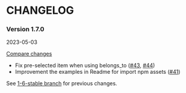 # CHANGELOG

### Version 1.7.0

2023-05-03

[Compare changes](https://github.com/codevise/activeadmin-searchable_select/compare/1-6-stable...v1.7.0)

- Fix pre-selected item when using belongs_to
  ([#43](https://github.com/codevise/activeadmin-searchable_select/pull/43),
   [#44](https://github.com/codevise/activeadmin-searchable_select/pull/44))
- Improvement the examples in Readme for import npm assets
  ([#41](https://github.com/codevise/activeadmin-searchable_select/pull/41))

See
[1-6-stable branch](https://github.com/codevise/activeadmin-searchable_select/blob/1-6-stable/CHANGELOG.md)
for previous changes.
